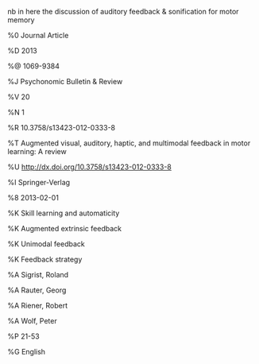 nb in here the discussion of auditory feedback & sonification for motor memory

  

%0 Journal Article

%D 2013

%@ 1069-9384

%J Psychonomic Bulletin & Review

%V 20

%N 1

%R 10.3758/s13423-012-0333-8

%T Augmented visual, auditory, haptic, and multimodal feedback in motor
learning: A review

%U <http://dx.doi.org/10.3758/s13423-012-0333-8>

%I Springer-Verlag

%8 2013-02-01

%K Skill learning and automaticity

%K Augmented extrinsic feedback

%K Unimodal feedback

%K Feedback strategy

%A Sigrist, Roland

%A Rauter, Georg

%A Riener, Robert

%A Wolf, Peter

%P 21-53

%G English

